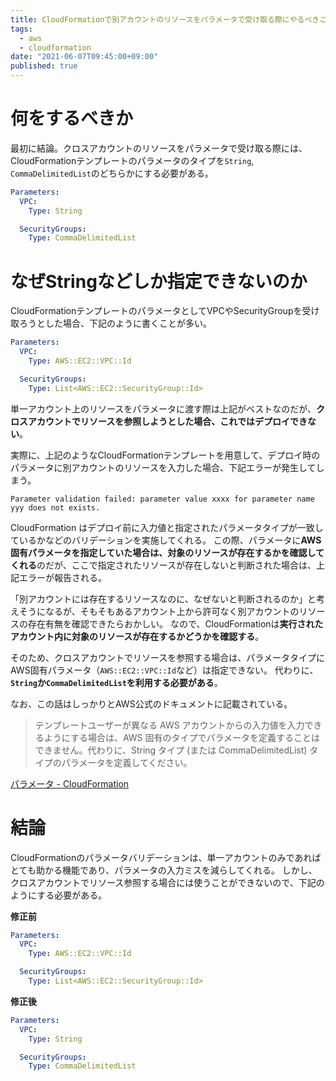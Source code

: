 ```yaml
---
title: CloudFormationで別アカウントのリソースをパラメータで受け取る際にやるべきこと
tags:
  - aws
  - cloudformation
date: "2021-06-07T09:45:00+09:00"
published: true
---
```


# 何をするべきか

最初に結論。クロスアカウントのリソースをパラメータで受け取る際には、CloudFormationテンプレートのパラメータのタイプを`String`, `CommaDelimitedList`のどちらかにする必要がある。

```yaml
Parameters:
  VPC:
    Type: String

  SecurityGroups:
    Type: CommaDelimitedList
```

# なぜStringなどしか指定できないのか

CloudFormationテンプレートのパラメータとしてVPCやSecurityGroupを受け取ろうとした場合、下記のように書くことが多い。

```yaml
Parameters:
  VPC:
    Type: AWS::EC2::VPC::Id

  SecurityGroups:
    Type: List<AWS::EC2::SecurityGroup::Id>
```

単一アカウント上のリソースをパラメータに渡す際は上記がベストなのだが、**クロスアカウントでリソースを参照しようとした場合、これではデプロイできない**。

実際に、上記のようなCloudFormationテンプレートを用意して、デプロイ時のパラメータに別アカウントのリソースを入力した場合、下記エラーが発生してしまう。

```
Parameter validation failed: parameter value xxxx for parameter name yyy does not exists.
```

CloudFormation はデプロイ前に入力値と指定されたパラメータタイプが一致しているかなどのバリデーションを実施してくれる。
この際、パラメータに**AWS固有パラメータを指定していた場合は、対象のリソースが存在するかを確認してくれる**のだが、ここで指定されたリソースが存在しないと判断された場合は、上記エラーが報告される。

「別アカウントには存在するリソースなのに、なぜないと判断されるのか」と考えそうになるが、そもそもあるアカウント上から許可なく別アカウントのリソースの存在有無を確認できたらおかしい。
なので、CloudFormationは**実行されたアカウント内に対象のリソースが存在するかどうかを確認する**。

そのため、クロスアカウントでリソースを参照する場合は、パラメータタイプにAWS固有パラメータ（`AWS::EC2::VPC::Id`など）は指定できない。
代わりに、**`String`か`CommaDelimitedList`を利用する必要がある**。

なお、この話はしっかりとAWS公式のドキュメントに記載されている。

> テンプレートユーザーが異なる AWS アカウントからの入力値を入力できるようにする場合は、AWS 固有のタイプでパラメータを定義することはできません。代わりに、String タイプ (または CommaDelimitedList) タイプのパラメータを定義してください。

[パラメータ - CloudFormation](https://docs.aws.amazon.com/ja_jp/AWSCloudFormation/latest/UserGuide/parameters-section-structure.html#aws-specific-parameter-types)

# 結論

CloudFormationのパラメータバリデーションは、単一アカウントのみであればとても助かる機能であり、パラメータの入力ミスを減らしてくれる。
しかし、クロスアカウントでリソース参照する場合には使うことができないので、下記のようにする必要がある。

**修正前**

```yaml
Parameters:
  VPC:
    Type: AWS::EC2::VPC::Id

  SecurityGroups:
    Type: List<AWS::EC2::SecurityGroup::Id>
```

**修正後**

```yaml
Parameters:
  VPC:
    Type: String

  SecurityGroups:
    Type: CommaDelimitedList
```
